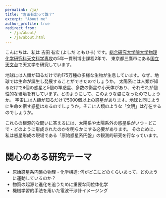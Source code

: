 ```yaml
---
permalink: /ja/
title: "吉田有宏って誰？"
excerpt: "About me"
author_profile: true
redirect_from:
  - /ja/about/
  - /ja/about.html
---
```


こんにちは、私は 吉田 有宏 (よしだ ともひろ) です。[総合研究大学院大学物理化学研究科天文科学専攻](https://guas-astronomy.jp)の5年一貫制博士課程2年で、
東京都三鷹市にある[国立天文台](https://www.nao.ac.jp)で天文学を研究しています。

地球には人類が知るだけで約175万種の多様な生物が生息しています。なぜ、地球では生命が誕生し発展することができたのでしょうか。
太陽系には人類が知るだけで8個の惑星と5個の準惑星、多数の衛星や小天体があり、それぞれが個性的な環境を有しています。どのようにして、このような姿になったのでしょうか。
宇宙には人類が知るだけで5000個以上の惑星があります。地球と同じように生命を宿す惑星はあるのでしょうか。そこに人類のような「文明」は存在するのでしょうか。

これらの根源的な問いに答えるには、太陽系や太陽系外の惑星系がいつ・どこで・どのように形成されたのかを明らかにする必要があります。
そのために、私は惑星形成の現場である「原始惑星系円盤」の観測的研究を行なっています。

関心のある研究テーマ
======
- 原始惑星系円盤の物理・化学構造: 何がどこにどのくらいあって、どのように運動しているのか？
- 物質の起源と進化を追うために重要な同位体化学
- 機械学習的手法を用いた電波干渉計イメージング
